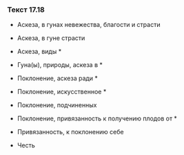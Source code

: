 ### Текст 17.18

- Аскеза, в гунах невежества, благости и страсти

- Аскеза, в гуне страсти

- Аскеза, виды *

- Гуна(ы), природы, аскеза в *

- Поклонение, аскеза ради *

- Поклонение, искусственное *

- Поклонение, подчиненных

- Поклонение, привязанность к получению плодов от *

- Привязанность, к поклонению себе

- Честь
	
